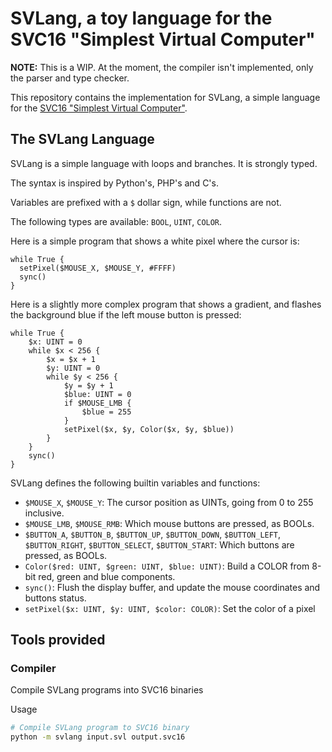 # SVLang, a toy language for the SVC16 "Simplest Virtual Computer"

**NOTE:** This is a WIP. At the moment, the compiler isn't implemented, only
the parser and type checker.

This repository contains the implementation for SVLang, a simple language for
the [SVC16 "Simplest Virtual Computer"](https://github.com/JanNeuendorf/SVC16).

## The SVLang Language

SVLang is a simple language with loops and branches. It is strongly typed.

The syntax is inspired by Python's, PHP's and C's.

Variables are prefixed with a `$` dollar sign, while functions are not.

The following types are available: `BOOL`, `UINT`, `COLOR`.

Here is a simple program that shows a white pixel where the cursor is:

```
while True {
  setPixel($MOUSE_X, $MOUSE_Y, #FFFF)
  sync()
}
```

Here is a slightly more complex program that shows a gradient, and flashes the
background blue if the left mouse button is pressed:

```
while True {
    $x: UINT = 0
    while $x < 256 {
        $x = $x + 1
        $y: UINT = 0
        while $y < 256 {
            $y = $y + 1
            $blue: UINT = 0
            if $MOUSE_LMB {
                $blue = 255
            }
            setPixel($x, $y, Color($x, $y, $blue))
        }
    }
    sync()
}
```

SVLang defines the following builtin variables and functions:
- `$MOUSE_X`, `$MOUSE_Y`: The cursor position as UINTs, going from 0 to 255 inclusive.
- `$MOUSE_LMB`, `$MOUSE_RMB`: Which mouse buttons are pressed, as BOOLs.
- `$BUTTON_A`, `$BUTTON_B`, `$BUTTON_UP`, `$BUTTON_DOWN`, `$BUTTON_LEFT`, `$BUTTON_RIGHT`, `$BUTTON_SELECT`, `$BUTTON_START`: Which buttons are pressed, as BOOLs.
- `Color($red: UINT, $green: UINT, $blue: UINT)`: Build a COLOR from 8-bit red, green and blue components.
- `sync()`: Flush the display buffer, and update the mouse coordinates and buttons status.
- `setPixel($x: UINT, $y: UINT, $color: COLOR)`: Set the color of a pixel

## Tools provided

### Compiler

Compile SVLang programs into SVC16 binaries

Usage
```bash
# Compile SVLang program to SVC16 binary
python -m svlang input.svl output.svc16
```
